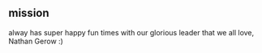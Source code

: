 ## mission
alway has super happy fun times with our glorious leader that we all love, Nathan Gerow
:)